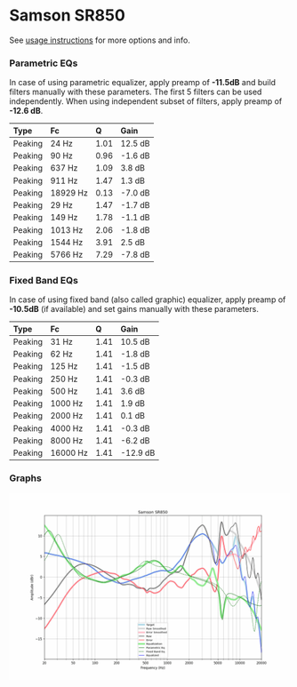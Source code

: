 # Samson SR850
See [usage instructions](https://github.com/jaakkopasanen/AutoEq#usage) for more options and info.

### Parametric EQs
In case of using parametric equalizer, apply preamp of **-11.5dB** and build filters manually
with these parameters. The first 5 filters can be used independently.
When using independent subset of filters, apply preamp of **-12.6 dB**.

| Type    | Fc       |    Q | Gain    |
|:--------|:---------|:-----|:--------|
| Peaking | 24 Hz    | 1.01 | 12.5 dB |
| Peaking | 90 Hz    | 0.96 | -1.6 dB |
| Peaking | 637 Hz   | 1.09 | 3.8 dB  |
| Peaking | 911 Hz   | 1.47 | 1.3 dB  |
| Peaking | 18929 Hz | 0.13 | -7.0 dB |
| Peaking | 29 Hz    | 1.47 | -1.7 dB |
| Peaking | 149 Hz   | 1.78 | -1.1 dB |
| Peaking | 1013 Hz  | 2.06 | -1.8 dB |
| Peaking | 1544 Hz  | 3.91 | 2.5 dB  |
| Peaking | 5766 Hz  | 7.29 | -7.8 dB |

### Fixed Band EQs
In case of using fixed band (also called graphic) equalizer, apply preamp of **-10.5dB**
(if available) and set gains manually with these parameters.

| Type    | Fc       |    Q | Gain     |
|:--------|:---------|:-----|:---------|
| Peaking | 31 Hz    | 1.41 | 10.5 dB  |
| Peaking | 62 Hz    | 1.41 | -1.8 dB  |
| Peaking | 125 Hz   | 1.41 | -1.5 dB  |
| Peaking | 250 Hz   | 1.41 | -0.3 dB  |
| Peaking | 500 Hz   | 1.41 | 3.6 dB   |
| Peaking | 1000 Hz  | 1.41 | 1.9 dB   |
| Peaking | 2000 Hz  | 1.41 | 0.1 dB   |
| Peaking | 4000 Hz  | 1.41 | -0.3 dB  |
| Peaking | 8000 Hz  | 1.41 | -6.2 dB  |
| Peaking | 16000 Hz | 1.41 | -12.9 dB |

### Graphs
![](./Samson%20SR850.png)